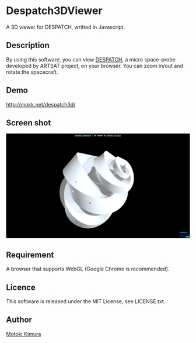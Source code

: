 Despatch3DViewer
====
A 3D viewer for DESPATCH, writted in Javascript.

## Description

By using this software, you can view [DESPATCH](http://artsat.jp/en/project/despatch), a micro space-probe developed by ARTSAT project, on your browser. 
You can zoom in/out and rotate the spacecraft.

## Demo

http://mokk.net/despatch3d/

## Screen shot

<img src="https://raw.githubusercontent.com/motokimura/Despatch3DViewer/master/screen_capture.png" />

## Requirement

A browser that supports WebGL (Google Chrome is recommended).

## Licence

This software is released under the MIT License, see LICENSE.txt.

## Author

[Motoki Kimura](https://github.com/motokimura)
